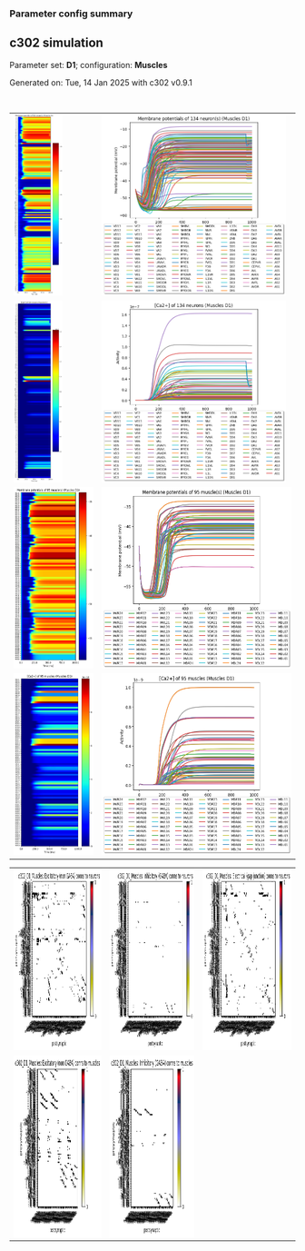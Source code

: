 ### Parameter config summary 
<h2>c302 simulation</h2>
<p>Parameter set: <b>D1</b>; configuration: <b>Muscles</b></p>
<p>Generated on: Tue, 14 Jan 2025 with c302 v0.9.1</p><br/>
<table>

<tr>
  <td><a href="images/neurons_D1_Muscles.png"><img alt=" " src="images/neurons_D1_Muscles.png" height="320"/></a></td>
  <td><a href="images/traces_neuron_Muscles_D1.png"><img alt=" " src="images/traces_neuron_Muscles_D1.png" height="320"/></a></td>
</tr>

<tr>
  <td><a href="images/neuron_activity_D1_Muscles.png"><img alt=" " src="images/neuron_activity_D1_Muscles.png" height="320"/></a></td>
  <td><a href="images/traces_neuron_activity_Muscles_D1.png"><img alt=" " src="images/traces_neuron_activity_Muscles_D1.png" height="320"/></a></td>
</tr>

<tr>
  <td><a href="images/muscles_D1_Muscles.png"><img alt=" " src="images/muscles_D1_Muscles.png" height="320"/></a></td>
  <td><a href="images/traces_muscles_Muscles_D1.png"><img alt=" " src="images/traces_muscles_Muscles_D1.png" height="320"/></a></td>
</tr>

<tr>
  <td><a href="images/muscle_activity_D1_Muscles.png"><img alt=" " src="images/muscle_activity_D1_Muscles.png" height="320"/></a></td>
  <td><a href="images/traces_muscles_activity_Muscles_D1.png"><img alt=" " src="images/traces_muscles_activity_Muscles_D1.png" height="320"/></a></td>
</tr>
</table>
<table>

<tr><td><a href="images/c302_D1_Muscles_exc_to_neurons.png"><img alt=" " src="images/c302_D1_Muscles_exc_to_neurons.png" height="320"/></a></td>

  <td><a href="images/c302_D1_Muscles_inh_to_neurons.png"><img alt=" " src="images/c302_D1_Muscles_inh_to_neurons.png" height="320"/></a></td>

  <td><a href="images/c302_D1_Muscles_elec_neurons_neurons.png"><img alt=" " src="images/c302_D1_Muscles_elec_neurons_neurons.png" height="320"/></a></td></tr>

<tr><td><a href="images/c302_D1_Muscles_exc_to_muscles.png"><img alt=" " src="images/c302_D1_Muscles_exc_to_muscles.png" height="320"/></a></td>

  <td><a href="images/c302_D1_Muscles_inh_to_muscles.png"><img alt=" " src="images/c302_D1_Muscles_inh_to_muscles.png" height="320"/></a></td></tr>
</table>
